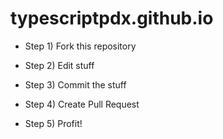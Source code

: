 typescriptpdx.github.io
=======================

* Step 1) Fork this repository

* Step 2) Edit stuff

* Step 3) Commit the stuff

* Step 4) Create Pull Request

* Step 5) Profit!
